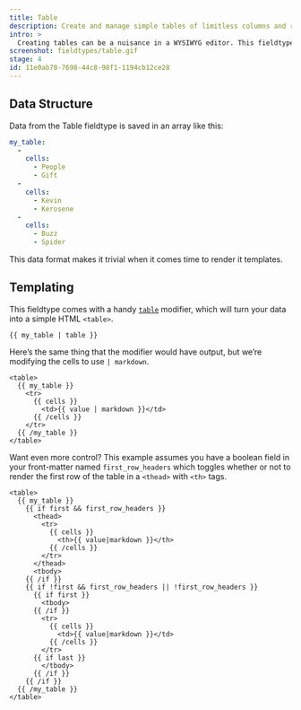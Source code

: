 ```yaml
---
title: Table
description: Create and manage simple tables of limitless columns and rows.
intro: >
  Creating tables can be a nuisance in a WYSIWYG editor. This fieldtype gives you a way to create flexible tabular data.
screenshot: fieldtypes/table.gif
stage: 4
id: 11e0ab78-7698-44c8-98f1-1194cb12ce28
---
```

## Data Structure

Data from the Table fieldtype is saved in an array like this:

``` yaml
my_table:
  -
    cells:
      - People
      - Gift
  -
    cells:
      - Kevin
      - Kerosene
  -
    cells:
      - Buzz
      - Spider
```

This data format makes it trivial when it comes time to render it templates.

## Templating

This fieldtype comes with a handy [`table`](/modifiers/table) modifier, which will turn your data into a simple HTML `<table>`.

```
{{ my_table | table }}
```

Here’s the same thing that the modifier would have output, but we’re modifying the cells to use `| markdown`.

```
<table>
  {{ my_table }}
    <tr>
      {{ cells }}
        <td>{{ value | markdown }}</td>
      {{ /cells }}
    </tr>
  {{ /my_table }}
</table>
```

Want even more control? This example assumes you have a boolean field in your front-matter named `first_row_headers` which toggles whether or not to render the first row of the table in a `<thead>` with `<th>` tags.

```
<table>
  {{ my_table }}
    {{ if first && first_row_headers }}
      <thead>
        <tr>
          {{ cells }}
            <th>{{ value|markdown }}</th>
          {{ /cells }}
        </tr>
      </thead>
      <tbody>
    {{ /if }}
    {{ if !first && first_row_headers || !first_row_headers }}
      {{ if first }}
        <tbody>
      {{ /if }}
        <tr>
          {{ cells }}
            <td>{{ value|markdown }}</td>
          {{ /cells }}
        </tr>
      {{ if last }}
        </tbody>
      {{ /if }}
    {{ /if }}
  {{ /my_table }}
</table>
```
